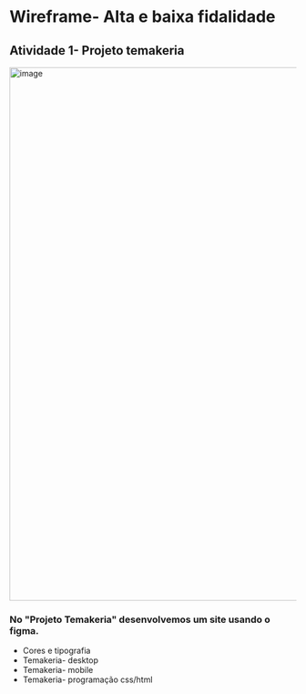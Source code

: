 # Wireframe- Alta e baixa fidalidade
##  Atividade 1- Projeto temakeria
<img width="937" alt="image" src="https://github.com/user-attachments/assets/e0c2ebdd-4e81-4757-b0c1-dfb971684ee0">

### No "Projeto Temakeria" desenvolvemos um site usando o figma.
- Cores e tipografia
- Temakeria- desktop
- Temakeria- mobile
- Temakeria- programação css/html


